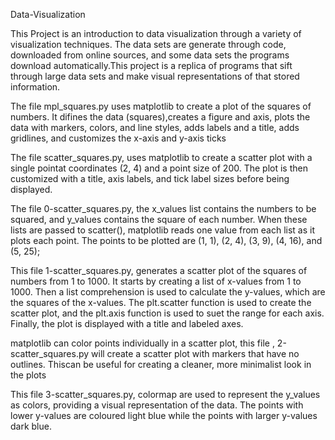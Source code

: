 Data-Visualization

This Project is an introduction to data visualization through a variety of visualization techniques. The data sets are generate through code, downloaded from online sources, and some data sets the programs download automatically.This project is a replica of programs that sift through large data sets and make visual representations of that stored information.


The file mpl_squares.py uses matplotlib to create a plot of the squares of numbers. It difines the data (squares),creates a figure and axis, plots the data with markers, colors, and line styles, adds labels and a title, adds gridlines, and customizes the x-axis and y-axis ticks

The file scatter_squares.py, uses matplotlib to create a scatter plot with a single pointat coordinates (2, 4) and a point size of 200. The plot is then customized with a title, axis labels, and tick label sizes before being displayed.

The file 0-scatter_squares.py, the x_values list contains the numbers to be squared, and y_values contains the square of each number. When these lists are passed to scatter(),
matplotlib reads one value from each list as it plots each point. The points
to be plotted are (1, 1), (2, 4), (3, 9), (4, 16), and (5, 25);

This file 1-scatter_squares.py, generates a scatter plot of the squares of numbers from 1 to 1000. It starts by creating a list of x-values from 1 to 1000. Then a list comprehension is used to calculate the y-values, which are the squares of the x-values. The plt.scatter function is used to create the scatter plot, and the plt.axis function is used to suet the range for each axis. Finally, the plot is displayed with a title and labeled axes.

matplotlib can color points individually in a scatter plot, this file , 2-scatter_squares.py will create a scatter plot with markers that have no outlines. Thiscan be useful for creating a cleaner, more minimalist look in the plots

This file 3-scatter_squares.py, colormap are used to represent the y_values as colors, providing a visual representation of the data. The points with lower y-values are coloured light blue while the points with larger y-values dark blue.

